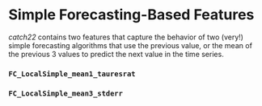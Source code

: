 # Simple Forecasting-Based Features

_catch22_ contains two features that capture the behavior of two \(very!\) simple forecasting algorithms that use the previous value, or the mean of the previous 3 values to predict the next value in the time series.

### `FC_LocalSimple_mean1_tauresrat`





### `FC_LocalSimple_mean3_stderr`

